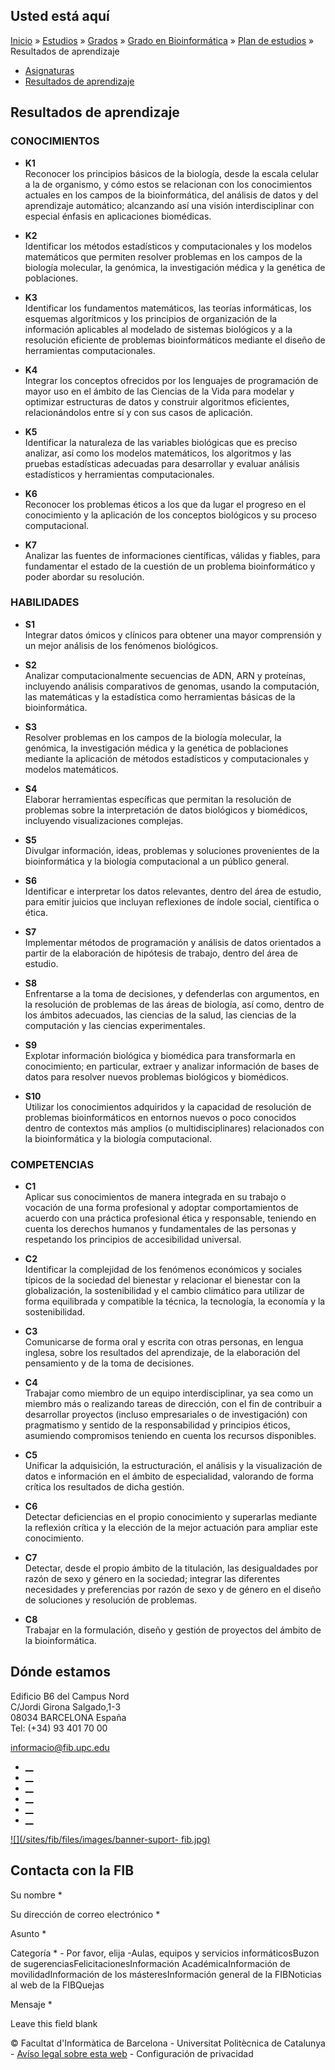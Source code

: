 ## Usted está aquí

[Inicio](/es) » [Estudios](/es/estudios) » [Grados](/es/estudios/grados) »
[Grado en Bioinformática](/es/estudios/grados/grado-en-bioinformatica) » [Plan
de estudios](/es/estudios/grados/grado-en-bioinformatica/plan-de-estudios) »
Resultados de aprendizaje

  * [Asignaturas](/es/estudios/grados/grado-en-bioinformatica/plan-de-estudios/asignaturas)
  * [Resultados de aprendizaje](/es/estudios/grados/grado-en-bioinformatica/plan-de-estudios/resultados-de-aprendizaje)

## Resultados de aprendizaje

### CONOCIMIENTOS

  * **K1**  
Reconocer los principios básicos de la biología, desde la escala celular a la
de organismo, y cómo estos se relacionan con los conocimientos actuales en los
campos de la bioinformática, del análisis de datos y del aprendizaje
automático; alcanzando así una visión interdisciplinar con especial énfasis en
aplicaciones biomédicas.

  * **K2**  
Identificar los métodos estadísticos y computacionales y los modelos
matemáticos que permiten resolver problemas en los campos de la biología
molecular, la genómica, la investigación médica y la genética de poblaciones.

  * **K3**  
Identificar los fundamentos matemáticos, las teorías informáticas, los
esquemas algorítmicos y los principios de organización de la información
aplicables al modelado de sistemas biológicos y a la resolución eficiente de
problemas bioinformáticos mediante el diseño de herramientas computacionales.

  * **K4**  
Integrar los conceptos ofrecidos por los lenguajes de programación de mayor
uso en el ámbito de las Ciencias de la Vida para modelar y optimizar
estructuras de datos y construir algoritmos eficientes, relacionándolos entre
sí y con sus casos de aplicación.

  * **K5**  
Identificar la naturaleza de las variables biológicas que es preciso analizar,
así como los modelos matemáticos, los algoritmos y las pruebas estadísticas
adecuadas para desarrollar y evaluar análisis estadísticos y herramientas
computacionales.

  * **K6**  
Reconocer los problemas éticos a los que da lugar el progreso en el
conocimiento y la aplicación de los conceptos biológicos y su proceso
computacional.

  * **K7**  
Analizar las fuentes de informaciones científicas, válidas y fiables, para
fundamentar el estado de la cuestión de un problema bioinformático y poder
abordar su resolución.

### HABILIDADES

  * **S1**  
Integrar datos ómicos y clínicos para obtener una mayor comprensión y un mejor
análisis de los fenómenos biológicos.

  * **S2**  
Analizar computacionalmente secuencias de ADN, ARN y proteínas, incluyendo
análisis comparativos de genomas, usando la computación, las matemáticas y la
estadística como herramientas básicas de la bioinformática.

  * **S3**  
Resolver problemas en los campos de la biología molecular, la genómica, la
investigación médica y la genética de poblaciones mediante la aplicación de
métodos estadísticos y computacionales y modelos matemáticos.

  * **S4**  
Elaborar herramientas específicas que permitan la resolución de problemas
sobre la interpretación de datos biológicos y biomédicos, incluyendo
visualizaciones complejas.

  * **S5**  
Divulgar información, ideas, problemas y soluciones provenientes de la
bioinformática y la biología computacional a un público general.

  * **S6**  
Identificar e interpretar los datos relevantes, dentro del área de estudio,
para emitir juicios que incluyan reflexiones de índole social, científica o
ética.

  * **S7**  
Implementar métodos de programación y análisis de datos orientados a partir de
la elaboración de hipótesis de trabajo, dentro del área de estudio.

  * **S8**  
Enfrentarse a la toma de decisiones, y defenderlas con argumentos, en la
resolución de problemas de las áreas de biología, así como, dentro de los
ámbitos adecuados, las ciencias de la salud, las ciencias de la computación y
las ciencias experimentales.

  * **S9**  
Explotar información biológica y biomédica para transformarla en conocimiento;
en particular, extraer y analizar información de bases de datos para resolver
nuevos problemas biológicos y biomédicos.

  * **S10**  
Utilizar los conocimientos adquiridos y la capacidad de resolución de
problemas bioinformáticos en entornos nuevos o poco conocidos dentro de
contextos más amplios (o multidisciplinares) relacionados con la
bioinformática y la biología computacional.

### COMPETENCIAS

  * **C1**  
Aplicar sus conocimientos de manera integrada en su trabajo o vocación de una
forma profesional y adoptar comportamientos de acuerdo con una práctica
profesional ética y responsable, teniendo en cuenta los derechos humanos y
fundamentales de las personas y respetando los principios de accesibilidad
universal.

  * **C2**  
Identificar la complejidad de los fenómenos económicos y sociales típicos de
la sociedad del bienestar y relacionar el bienestar con la globalización, la
sostenibilidad y el cambio climático para utilizar de forma equilibrada y
compatible la técnica, la tecnología, la economía y la sostenibilidad.

  * **C3**  
Comunicarse de forma oral y escrita con otras personas, en lengua inglesa,
sobre los resultados del aprendizaje, de la elaboración del pensamiento y de
la toma de decisiones.

  * **C4**  
Trabajar como miembro de un equipo interdisciplinar, ya sea como un miembro
más o realizando tareas de dirección, con el fin de contribuir a desarrollar
proyectos (incluso empresariales o de investigación) con pragmatismo y sentido
de la responsabilidad y principios éticos, asumiendo compromisos teniendo en
cuenta los recursos disponibles.

  * **C5**  
Unificar la adquisición, la estructuración, el análisis y la visualización de
datos e información en el ámbito de especialidad, valorando de forma crítica
los resultados de dicha gestión.

  * **C6**  
Detectar deficiencias en el propio conocimiento y superarlas mediante la
reflexión crítica y la elección de la mejor actuación para ampliar este
conocimiento.

  * **C7**  
Detectar, desde el propio ámbito de la titulación, las desigualdades por razón
de sexo y género en la sociedad; integrar las diferentes necesidades y
preferencias por razón de sexo y de género en el diseño de soluciones y
resolución de problemas.

  * **C8**  
Trabajar en la formulación, diseño y gestión de proyectos del ámbito de la
bioinformática.

## Dónde estamos

Edificio B6 del Campus Nord  
C/Jordi Girona Salgado,1-3  
08034 BARCELONA España  
Tel: (+34) 93 401 70 00

[informacio@fib.upc.edu](mailto:informacio@fib.upc.edu)

  * [__](/es/noticies/rss.rss)
  * [__](https://www.facebook.com/fib.upc)
  * [__](https://twitter.com/fib_upc)
  * [__](https://www.flickr.com/photos/fib-upc/albums)
  * [__](https://www.youtube.com/user/mediafib)
  * [__](https://www.instagram.com/fib.upc/)

[![](/sites/fib/files/images/banner-suport-
fib.jpg)](http://suport.fib.upc.edu)

## Contacta con la FIB

Su nombre *

Su dirección de correo electrónico *

Asunto *

Categoría * \- Por favor, elija -Aulas, equipos y servicios informáticosBuzon
de sugerenciasFelicitacionesInformación AcadémicaInformación de
movilidadInformación de los másteresInformación general de la FIBNoticias al
web de la FIBQuejas

Mensaje *

Leave this field blank

© Facultat d'Informàtica de Barcelona - Universitat Politècnica de Catalunya -
[Avíso legal sobre esta web](/es/aviso-legal-sobre-esta-web) \- Configuración
de privacidad

